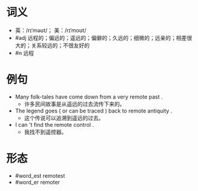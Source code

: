 # 词义
- 英：/rɪˈməʊt/； 美：/rɪˈmoʊt/
- #adj 远程的；偏远的；遥远的；偏僻的；久远的；细微的；远亲的；相差很大的；关系较远的；不很友好的
- #n 远程
# 例句
- Many folk-tales have come down from a very remote past .
	- 许多民间故事是从遥远的过去流传下来的。
- The legend goes ( or can be traced ) back to remote antiquity .
	- 这个传说可以追溯到遥远的过去。
- I can 't find the remote control .
	- 我找不到遥控器。
# 形态
- #word_est remotest
- #word_er remoter
